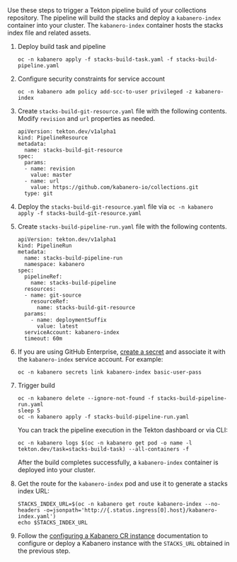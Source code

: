 
Use these steps to trigger a Tekton pipeline build of your collections repository. The pipeline will build the stacks and deploy a `kabanero-index` container into your cluster. The `kabanero-index` container hosts the stacks index file and related assets.

1. Deploy build task and pipeline
    ```
    oc -n kabanero apply -f stacks-build-task.yaml -f stacks-build-pipeline.yaml
    ```

1. Configure security constraints for service account
    ```
    oc -n kabanero adm policy add-scc-to-user privileged -z kabanero-index
    ```

1. Create `stacks-build-git-resource.yaml` file with the following contents. Modify `revision` and `url` properties as needed. 
    ```
    apiVersion: tekton.dev/v1alpha1
    kind: PipelineResource
    metadata:
      name: stacks-build-git-resource
    spec:
      params:
      - name: revision
        value: master
      - name: url
        value: https://github.com/kabanero-io/collections.git
      type: git
    ```

1. Deploy the `stacks-build-git-resource.yaml` file via `oc -n kabanero apply -f stacks-build-git-resource.yaml`

1. Create `stacks-build-pipeline-run.yaml` file with the following contents.

    ```
    apiVersion: tekton.dev/v1alpha1
    kind: PipelineRun
    metadata:
      name: stacks-build-pipeline-run
      namespace: kabanero
    spec:
      pipelineRef:
        name: stacks-build-pipeline
      resources:
      - name: git-source
        resourceRef:
          name: stacks-build-git-resource
      params:
        - name: deploymentSuffix
          value: latest
      serviceAccount: kabanero-index
      timeout: 60m
    ```


1. If you are using GitHub Enterprise, [create a secret](https://github.com/tektoncd/pipeline/blob/master/docs/auth.md#basic-authentication-git) and associate it with the `kabanero-index` service account. For example:
    ```
    oc -n kabanero secrets link kabanero-index basic-user-pass
    ```

1. Trigger build
    ```
    oc -n kabanero delete --ignore-not-found -f stacks-build-pipeline-run.yaml
    sleep 5
    oc -n kabanero apply -f stacks-build-pipeline-run.yaml
    ```

    You can track the pipeline execution in the Tekton dashboard or via CLI:
    ```
    oc -n kabanero logs $(oc -n kabanero get pod -o name -l tekton.dev/task=stacks-build-task) --all-containers -f 
    ```

   After the build completes successfully, a `kabanero-index` container is deployed into your cluster.

1. Get the route for the `kabanero-index` pod and use it to generate a stacks index URL:

    ```
    STACKS_INDEX_URL=$(oc -n kabanero get route kabanero-index --no-headers -o=jsonpath='http://{.status.ingress[0].host}/kabanero-index.yaml')
    echo $STACKS_INDEX_URL
    ```

1. Follow the [configuring a Kabanero CR instance](https://kabanero.io/docs/ref/general/configuration/kabanero-cr-config.html) documentation to configure or deploy a Kabanero instance with the `STACKS_URL` obtained in the previous step. 
